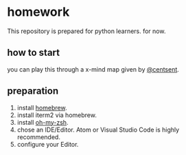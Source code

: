# homework
  This repository is prepared for python learners. for now.

## how to start

  you can play this through a x-mind map given by [@centsent](https://github.com/centsent).

## preparation

  1. install [homebrew](https://brew.sh).
  2. install iterm2 via homebrew.
  3. install [oh-my-zsh](http://ohmyz.sh/).
  4. chose an IDE/Editor. Atom or Visual Studio Code is highly recommended.
  5. configure your Editor.
  
